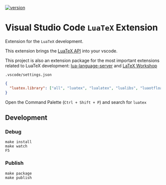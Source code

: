 [![version](https://vsmarketplacebadges.dev/version-short/JosefFriedrich.luatex.svg)](https://marketplace.visualstudio.com/items?itemName=JosefFriedrich.luatex)

# Visual Studio Code `LuaTeX` Extension

Extension for the `LuaTeX` development.

This extension brings the [LuaTeX
API](https://github.com/Josef-Friedrich/LuaTeX_Lua-API) into your
vscode.

This project is also an extension package for the most important extensions related to LuaTeX development:
[lua-language-server](https://marketplace.visualstudio.com/items?itemName=sumneko.lua) and
[LaTeX Workshop](https://marketplace.visualstudio.com/items?itemName=James-Yu.latex-workshop)

`.vscode/settings.json`

```json
{
  "luatex.library": ["all", "luatex", "lualatex", "lualibs", "luaotfload"]
}
```
Open the Command Palette (`Ctrl + Shift + P`) and search for `luatex`

## Development

### Debug

```
make install
make watch
F5
```

### Publish

```
make package
make publish
```
